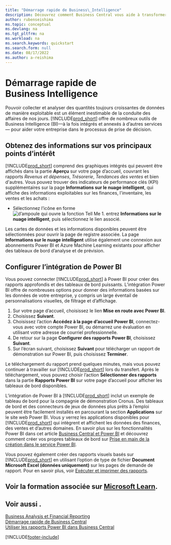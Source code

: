 ```yaml
---
title: "Démarrage rapide de Business\_Intelligence"
description: Découvrez comment Business Central vous aide à transformer les données de l’entreprise en informations exploitables à l’aide de rapports et de tableaux de bord de Business Intelligence.
author: rubenseishima
ms.topic: conceptual
ms.devlang: na
ms.tgt_pltfrm: na
ms.workload: na
ms.search.keywords: quickstart
ms.search.form: null
ms.date: 08/17/2022
ms.author: a-reishima
---
```


# <a name="business-intelligence-quick-start" />Démarrage rapide de Business Intelligence

Pouvoir collecter et analyser des quantités toujours croissantes de données de manière exploitable est un élément inestimable de la conduite des affaires de nos jours. [!INCLUDE[prod_short](includes/prod_short.md)] offre de nombreux outils de Business Intelligence (BI)&mdash;à la fois intégrés et annexés à d’autres services&mdash; pour aider votre entreprise dans le processus de prise de décision.

## <a name="get-insights-on-your-key-points-of-interest" />Obtenez des informations sur vos principaux points d’intérêt

[!INCLUDE[prod_short](includes/prod_short.md)] comprend des graphiques intégrés qui peuvent être affichés dans la partie **Aperçu** sur votre page d’accueil, couvrant les rapports *Revenus et dépenses*, *Trésorerie*, *Tendances des ventes* et bien d'autres. Vous pouvez trouver des indicateurs de performance clés (KPI) supplémentaires sur la page **Informations sur le nuage intelligent**, qui affiche des informations exploitables sur les finances, l'inventaire, les ventes et les achats :

* Sélectionnez l’icône en forme ![d’ampoule qui ouvre la fonction Tell Me 1.](media/ui-search/search_small.png "Dites-moi ce que vous voulez faire") entrez **Informations sur le nuage intelligent**, puis sélectionnez le lien associé.

Les cartes de données et les informations disponibles peuvent être sélectionnées pour ouvrir la page de registre associée. La page **Informations sur le nuage intelligent** utilise également une connexion aux abonnements Power BI et Azure Machine Learning existants pour afficher des tableaux de bord d’analyse et de prévision.

## <a name="set-up-power-bi-integration" />Configurer l’intégration de Power BI

Vous pouvez connecter [!INCLUDE[prod_short](includes/prod_short.md)] à Power BI pour créer des rapports approfondis et des tableaux de bord puissants. L’intégration Power BI offre de nombreuses options pour donner des informations basées sur les données de votre entreprise, y compris un large éventail de personnalisations visuelles, de filtrage et d’affichage.

1. Sur votre page d’accueil, choisissez le lien **Mise en route avec Power BI**.
2. Choisissez **Suivant**.
3. Choisissez l’action **Accédez à la page d’accueil Power BI**, connectez-vous avec votre compte Power BI, ou démarrez une évaluation en utilisant votre adresse de courriel professionnelle.
4. De retour sur la page **Configurer des rapports Power BI**, choisissez **Suivant**.
5. Sur l’écran suivant, choisissez **Suivant** pour télécharger un rapport de démonstration sur Power BI, puis choisissez **Terminer**.

Le téléchargement du rapport prend quelques minutes, mais vous pouvez continuer à travailler sur [!INCLUDE[prod_short](includes/prod_short.md)] lors du transfert. Après le téléchargement, vous pouvez choisir l’action **Sélectionner des rapports** dans la partie **Rapports Power BI** sur votre page d’accueil pour afficher les tableaux de bord disponibles.

L’intégration de Power BI à [!INCLUDE[prod_short](includes/prod_short.md)] inclut un exemple de tableau de bord pour la compagnie de démonstration Cronus. Des tableaux de bord et des connecteurs de jeux de données plus prêts à l’emploi peuvent être facilement installés en parcourant la section **Applications** sur le site web Power BI. Vous y verrez les applications disponibles pour [!INCLUDE[prod_short](includes/prod_short.md)] qui intègrent et affichent les données des finances, des ventes et d’autres domaines. En savoir plus sur les fonctionnalités Power BI dans cet article [Business Central et Power BI](admin-powerbi.md) et découvrez comment créer vos propres tableaux de bord sur [Prise en main de la création dans le service Power BI](/power-bi/fundamentals/service-get-started).

Vous pouvez également créer des rapports visuels basés sur [!INCLUDE[prod_short](includes/prod_short.md)] en utilisant l’option de type de fichier **Document Microsoft Excel (données uniquement)** sur les pages de demande de rapport. Pour en savoir plus, voir [Exécuter et imprimer des rapports](ui-work-report.md).

## <a name="see-related-training-at-microsoft-learnlearnpathsuse-power-bi" />Voir la formation associée sur [Microsoft Learn](/learn/paths/use-power-bi).

## <a name="see-also" />Voir aussi .

[Business Analysis et Financial Reporting](bi.md)  
[Démarrage rapide de Business Central](quick-start-business-central.md)  
[Utiliser les rapports Power BI dans Business Central](across-working-with-powerbi.md)  

[!INCLUDE[footer-include](includes/footer-banner.md)]
